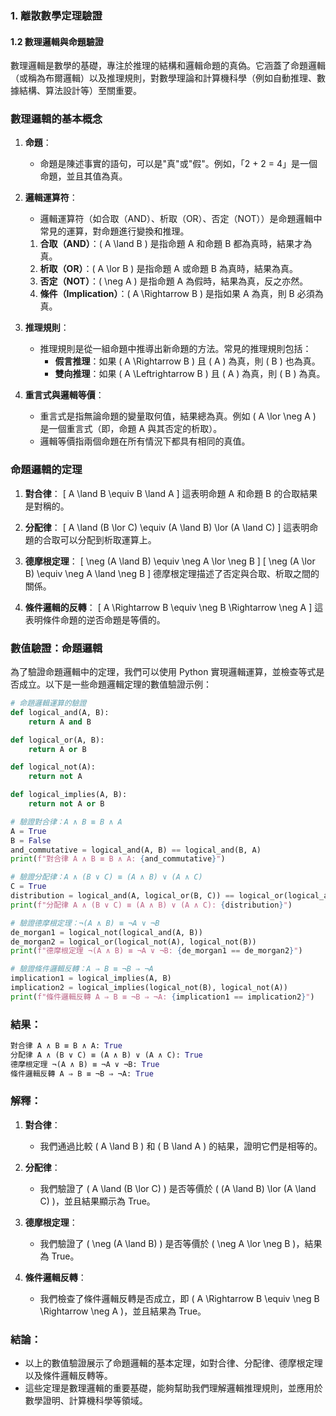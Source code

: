 ### 1. **離散數學定理驗證**
#### 1.2 數理邏輯與命題驗證

數理邏輯是數學的基礎，專注於推理的結構和邏輯命題的真偽。它涵蓋了命題邏輯（或稱為布爾邏輯）以及推理規則，對數學理論和計算機科學（例如自動推理、數據結構、算法設計等）至關重要。

### 數理邏輯的基本概念

1. **命題**：
   - 命題是陳述事實的語句，可以是"真"或"假"。例如，「2 + 2 = 4」是一個命題，並且其值為真。

2. **邏輯運算符**：
   - 邏輯運算符（如合取（AND）、析取（OR）、否定（NOT））是命題邏輯中常見的運算，對命題進行變換和推理。
   
   1. **合取（AND）**：\( A \land B \) 是指命題 A 和命題 B 都為真時，結果才為真。
   2. **析取（OR）**：\( A \lor B \) 是指命題 A 或命題 B 為真時，結果為真。
   3. **否定（NOT）**：\( \neg A \) 是指命題 A 為假時，結果為真，反之亦然。
   4. **條件（Implication）**：\( A \Rightarrow B \) 是指如果 A 為真，則 B 必須為真。

3. **推理規則**：
   - 推理規則是從一組命題中推導出新命題的方法。常見的推理規則包括：
     - **假言推理**：如果 \( A \Rightarrow B \) 且 \( A \) 為真，則 \( B \) 也為真。
     - **雙向推理**：如果 \( A \Leftrightarrow B \) 且 \( A \) 為真，則 \( B \) 為真。

4. **重言式與邏輯等價**：
   - 重言式是指無論命題的變量取何值，結果總為真。例如 \( A \lor \neg A \) 是一個重言式（即，命題 A 與其否定的析取）。
   - 邏輯等價指兩個命題在所有情況下都具有相同的真值。

### 命題邏輯的定理

1. **對合律**：
   \[
   A \land B \equiv B \land A
   \]
   這表明命題 A 和命題 B 的合取結果是對稱的。

2. **分配律**：
   \[
   A \land (B \lor C) \equiv (A \land B) \lor (A \land C)
   \]
   這表明命題的合取可以分配到析取運算上。

3. **德摩根定理**：
   \[
   \neg (A \land B) \equiv \neg A \lor \neg B
   \]
   \[
   \neg (A \lor B) \equiv \neg A \land \neg B
   \]
   德摩根定理描述了否定與合取、析取之間的關係。

4. **條件邏輯的反轉**：
   \[
   A \Rightarrow B \equiv \neg B \Rightarrow \neg A
   \]
   這表明條件命題的逆否命題是等價的。

### 數值驗證：命題邏輯

為了驗證命題邏輯中的定理，我們可以使用 Python 實現邏輯運算，並檢查等式是否成立。以下是一些命題邏輯定理的數值驗證示例：

```python
# 命題邏輯運算的驗證
def logical_and(A, B):
    return A and B

def logical_or(A, B):
    return A or B

def logical_not(A):
    return not A

def logical_implies(A, B):
    return not A or B

# 驗證對合律：A ∧ B ≡ B ∧ A
A = True
B = False
and_commutative = logical_and(A, B) == logical_and(B, A)
print(f"對合律 A ∧ B ≡ B ∧ A: {and_commutative}")

# 驗證分配律：A ∧ (B ∨ C) ≡ (A ∧ B) ∨ (A ∧ C)
C = True
distribution = logical_and(A, logical_or(B, C)) == logical_or(logical_and(A, B), logical_and(A, C))
print(f"分配律 A ∧ (B ∨ C) ≡ (A ∧ B) ∨ (A ∧ C): {distribution}")

# 驗證德摩根定理：¬(A ∧ B) ≡ ¬A ∨ ¬B
de_morgan1 = logical_not(logical_and(A, B))
de_morgan2 = logical_or(logical_not(A), logical_not(B))
print(f"德摩根定理 ¬(A ∧ B) ≡ ¬A ∨ ¬B: {de_morgan1 == de_morgan2}")

# 驗證條件邏輯反轉：A ⇒ B ≡ ¬B ⇒ ¬A
implication1 = logical_implies(A, B)
implication2 = logical_implies(logical_not(B), logical_not(A))
print(f"條件邏輯反轉 A ⇒ B ≡ ¬B ⇒ ¬A: {implication1 == implication2}")
```

### 結果：

```python
對合律 A ∧ B ≡ B ∧ A: True
分配律 A ∧ (B ∨ C) ≡ (A ∧ B) ∨ (A ∧ C): True
德摩根定理 ¬(A ∧ B) ≡ ¬A ∨ ¬B: True
條件邏輯反轉 A ⇒ B ≡ ¬B ⇒ ¬A: True
```

### 解釋：

1. **對合律**：
   - 我們通過比較 \( A \land B \) 和 \( B \land A \) 的結果，證明它們是相等的。

2. **分配律**：
   - 我們驗證了 \( A \land (B \lor C) \) 是否等價於 \( (A \land B) \lor (A \land C) \)，並且結果顯示為 True。

3. **德摩根定理**：
   - 我們驗證了 \( \neg (A \land B) \) 是否等價於 \( \neg A \lor \neg B \)，結果為 True。

4. **條件邏輯反轉**：
   - 我們檢查了條件邏輯反轉是否成立，即 \( A \Rightarrow B \equiv \neg B \Rightarrow \neg A \)，並且結果為 True。

### 結論：

- 以上的數值驗證展示了命題邏輯的基本定理，如對合律、分配律、德摩根定理以及條件邏輯反轉等。
- 這些定理是數理邏輯的重要基礎，能夠幫助我們理解邏輯推理規則，並應用於數學證明、計算機科學等領域。